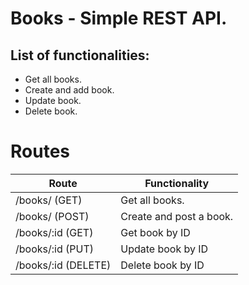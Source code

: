 # Books - Simple REST API.

## List of functionalities:
- Get all books.
- Create and add book.
- Update book.
- Delete book.

# Routes
| Route | Functionality |
| --- | --- |
| /books/ (GET) | Get all books. |
| /books/ (POST) | Create and post a book. |
| /books/:id (GET) | Get book by ID |
| /books/:id (PUT) | Update book by ID |
| /books/:id (DELETE) | Delete book by ID |
